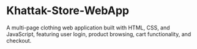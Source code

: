 # Khattak-Store-WebApp
A multi-page clothing web application built with HTML, CSS, and JavaScript, featuring user login, product browsing, cart functionality, and checkout.
